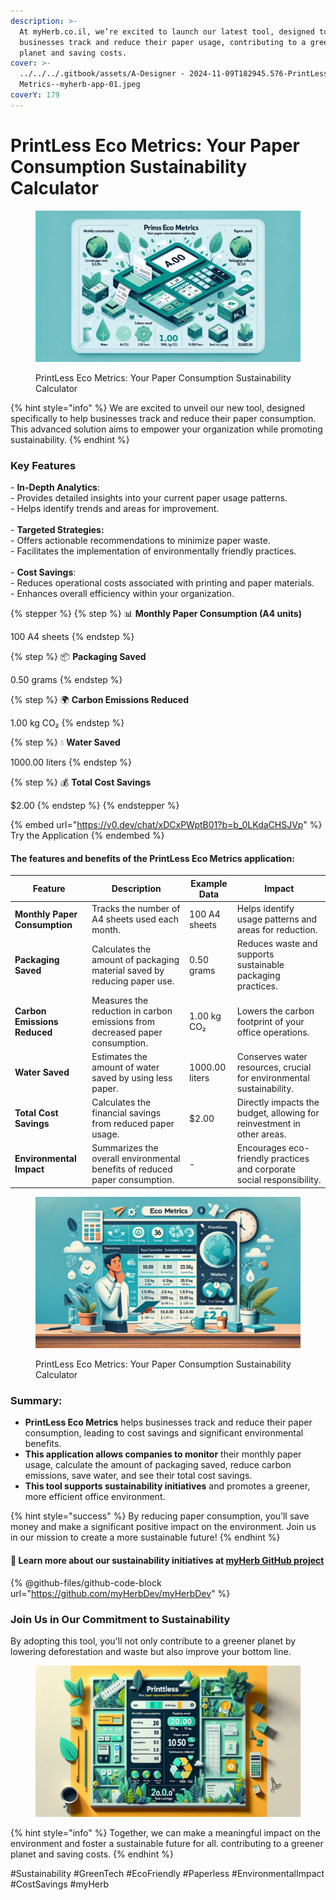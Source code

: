 ```yaml
---
description: >-
  At myHerb.co.il, we’re excited to launch our latest tool, designed to help
  businesses track and reduce their paper usage, contributing to a greener
  planet and saving costs.
cover: >-
  ../../../.gitbook/assets/A-Designer - 2024-11-09T182945.576-PrintLess Eco
  Metrics--myherb-app-01.jpeg
coverY: 179
---
```


# PrintLess Eco Metrics: Your Paper Consumption Sustainability Calculator

<figure><img src="../../../.gitbook/assets/A-1-Designer - 2024-11-09T183116.516-PrintLess Eco Metrics--myherb-app-01.jpeg" alt=""><figcaption><p>PrintLess Eco Metrics: Your Paper Consumption Sustainability Calculator</p></figcaption></figure>

{% hint style="info" %}
We are excited to unveil our new tool, designed specifically to help businesses track and reduce their paper consumption. This advanced solution aims to empower your organization while promoting sustainability.
{% endhint %}

### Key Features

\- **In-Depth Analytics**: \
&#x20; \- Provides detailed insights into your current paper usage patterns.\
&#x20; \- Helps identify trends and areas for improvement.\
\
\- **Targeted Strategies:**\
&#x20; \- Offers actionable recommendations to minimize paper waste.\
&#x20; \- Facilitates the implementation of environmentally friendly practices.\
\
\- **Cost Savings**:\
&#x20; \- Reduces operational costs associated with printing and paper materials.\
&#x20; \- Enhances overall efficiency within your organization.

{% stepper %}
{% step %}
📊 **Monthly Paper Consumption (A4 units)**

100 A4 sheets&#x20;
{% endstep %}

{% step %}
📦 **Packaging Saved**

0.50 grams&#x20;
{% endstep %}

{% step %}
🌍 **Carbon Emissions Reduced**

1.00 kg CO₂
{% endstep %}

{% step %}
💧 **Water Saved**

1000.00 liters
{% endstep %}

{% step %}
💰 **Total Cost Savings**

$2.00
{% endstep %}
{% endstepper %}

{% embed url="https://v0.dev/chat/xDCxPWptB01?b=b_0LKdaCHSJVp" %}
Try the Application
{% endembed %}

#### **The features and benefits of the PrintLess Eco Metrics application**:

| Feature                       | Description                                                                  | Example Data   | Impact                                                                 |
| ----------------------------- | ---------------------------------------------------------------------------- | -------------- | ---------------------------------------------------------------------- |
| **Monthly Paper Consumption** | Tracks the number of A4 sheets used each month.                              | 100 A4 sheets  | Helps identify usage patterns and areas for reduction.                 |
| **Packaging Saved**           | Calculates the amount of packaging material saved by reducing paper use.     | 0.50 grams     | Reduces waste and supports sustainable packaging practices.            |
| **Carbon Emissions Reduced**  | Measures the reduction in carbon emissions from decreased paper consumption. | 1.00 kg CO₂    | Lowers the carbon footprint of your office operations.                 |
| **Water Saved**               | Estimates the amount of water saved by using less paper.                     | 1000.00 liters | Conserves water resources, crucial for environmental sustainability.   |
| **Total Cost Savings**        | Calculates the financial savings from reduced paper usage.                   | $2.00          | Directly impacts the budget, allowing for reinvestment in other areas. |
| **Environmental Impact**      | Summarizes the overall environmental benefits of reduced paper consumption.  | -              | Encourages eco-friendly practices and corporate social responsibility. |

<figure><img src="../../../.gitbook/assets/A-1-Designer - 2024-11-09T183048.129-PrintLess Eco Metrics--myherb-app-01.jpeg" alt=""><figcaption><p>PrintLess Eco Metrics: Your Paper Consumption Sustainability Calculator</p></figcaption></figure>

### **Summary:**

* **PrintLess Eco Metrics** helps businesses track and reduce their paper consumption, leading to cost savings and significant environmental benefits.
* **This application allows companies to monitor** their monthly paper usage, calculate the amount of packaging saved, reduce carbon emissions, save water, and see their total cost savings.
* **This tool supports sustainability initiatives** and promotes a greener, more efficient office environment.

{% hint style="success" %}
By reducing paper consumption, you’ll save money and make a significant positive impact on the environment. Join us in our mission to create a more sustainable future!
{% endhint %}

#### 🔗 Learn more about our sustainability initiatives at [myHerb GitHub project](https://github.com/myHerbDev/myHerbDev)

{% @github-files/github-code-block url="https://github.com/myHerbDev/myHerbDev" %}

### Join Us in Our Commitment to Sustainability

By adopting this tool, you'll not only contribute to a greener planet by lowering deforestation and waste but also improve your bottom line.&#x20;

<figure><img src="../../../.gitbook/assets/A-112-Designer - 2024-11-09T183522.887-PrintLess Eco Metrics--myherb-app-01.jpeg" alt=""><figcaption></figcaption></figure>

{% hint style="info" %}
Together, we can make a meaningful impact on the environment and foster a sustainable future for all. contributing to a greener planet and saving costs.
{% endhint %}

\#Sustainability #GreenTech #EcoFriendly #Paperless #EnvironmentalImpact #CostSavings #myHerb
